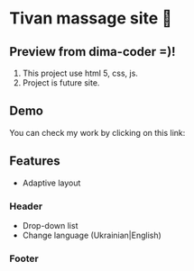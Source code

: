 # Tivan massage site 🙌

## Preview from dima-coder =)!
1. This project use html 5, css, js.
2. Project is future site.

## Demo
You can check my work by clicking on this link: 

## Features
- Adaptive layout

### Header
- Drop-down list
- Change language (Ukrainian|English)

### Footer

